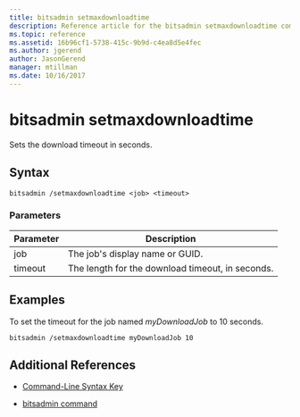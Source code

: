 ```yaml
---
title: bitsadmin setmaxdownloadtime
description: Reference article for the bitsadmin setmaxdownloadtime command, which sets the download timeout in seconds.
ms.topic: reference
ms.assetid: 16b96cf1-5738-415c-9b9d-c4ea8d5e4fec
ms.author: jgerend
author: JasonGerend
manager: mtillman
ms.date: 10/16/2017
---
```


# bitsadmin setmaxdownloadtime

Sets the download timeout in seconds.

## Syntax

```
bitsadmin /setmaxdownloadtime <job> <timeout>
```

### Parameters

| Parameter | Description |
| --------- | ----------- |
| job | The job's display name or GUID. |
| timeout | The length for the download timeout, in seconds. |

## Examples

To set the timeout for the job named *myDownloadJob* to 10 seconds.

```
bitsadmin /setmaxdownloadtime myDownloadJob 10
```

## Additional References

- [Command-Line Syntax Key](command-line-syntax-key.md)

- [bitsadmin command](bitsadmin.md)
